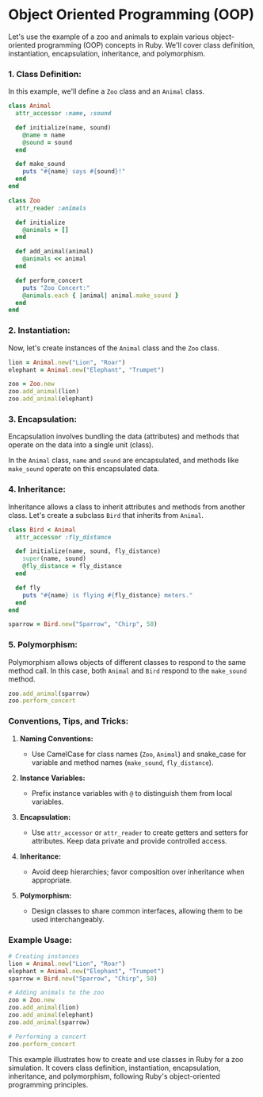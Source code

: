# Object Oriented Programming (OOP)

Let's use the example of a zoo and animals to explain various object-oriented programming (OOP) concepts in Ruby. We'll cover class definition, instantiation, encapsulation, inheritance, and polymorphism.


### 1. **Class Definition:**

In this example, we'll define a `Zoo` class and an `Animal` class.

```ruby
class Animal
  attr_accessor :name, :sound

  def initialize(name, sound)
    @name = name
    @sound = sound
  end

  def make_sound
    puts "#{name} says #{sound}!"
  end
end

class Zoo
  attr_reader :animals

  def initialize
    @animals = []
  end

  def add_animal(animal)
    @animals << animal
  end

  def perform_concert
    puts "Zoo Concert:"
    @animals.each { |animal| animal.make_sound }
  end
end
```

### 2. **Instantiation:**

Now, let's create instances of the `Animal` class and the `Zoo` class.

```ruby
lion = Animal.new("Lion", "Roar")
elephant = Animal.new("Elephant", "Trumpet")

zoo = Zoo.new
zoo.add_animal(lion)
zoo.add_animal(elephant)
```

### 3. **Encapsulation:**

Encapsulation involves bundling the data (attributes) and methods that operate on the data into a single unit (class).

In the `Animal` class, `name` and `sound` are encapsulated, and methods like `make_sound` operate on this encapsulated data.

### 4. **Inheritance:**

Inheritance allows a class to inherit attributes and methods from another class. Let's create a subclass `Bird` that inherits from `Animal`.

```ruby
class Bird < Animal
  attr_accessor :fly_distance

  def initialize(name, sound, fly_distance)
    super(name, sound)
    @fly_distance = fly_distance
  end

  def fly
    puts "#{name} is flying #{fly_distance} meters."
  end
end

sparrow = Bird.new("Sparrow", "Chirp", 50)
```

### 5. **Polymorphism:**

Polymorphism allows objects of different classes to respond to the same method call. In this case, both `Animal` and `Bird` respond to the `make_sound` method.

```ruby
zoo.add_animal(sparrow)
zoo.perform_concert
```

### Conventions, Tips, and Tricks:

1. **Naming Conventions:**
   - Use CamelCase for class names (`Zoo`, `Animal`) and snake_case for variable and method names (`make_sound`, `fly_distance`).

2. **Instance Variables:**
   - Prefix instance variables with `@` to distinguish them from local variables.

3. **Encapsulation:**
   - Use `attr_accessor` or `attr_reader` to create getters and setters for attributes. Keep data private and provide controlled access.

4. **Inheritance:**
   - Avoid deep hierarchies; favor composition over inheritance when appropriate.

5. **Polymorphism:**
   - Design classes to share common interfaces, allowing them to be used interchangeably.

### Example Usage:

```ruby
# Creating instances
lion = Animal.new("Lion", "Roar")
elephant = Animal.new("Elephant", "Trumpet")
sparrow = Bird.new("Sparrow", "Chirp", 50)

# Adding animals to the zoo
zoo = Zoo.new
zoo.add_animal(lion)
zoo.add_animal(elephant)
zoo.add_animal(sparrow)

# Performing a concert
zoo.perform_concert
```

This example illustrates how to create and use classes in Ruby for a zoo simulation. It covers class definition, instantiation, encapsulation, inheritance, and polymorphism, following Ruby's object-oriented programming principles.
